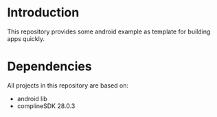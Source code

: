 # Introduction

This repository provides some android example as template for building apps quickly.

# Dependencies

All projects in this repository are based on:
* android lib
* complineSDK 28.0.3 